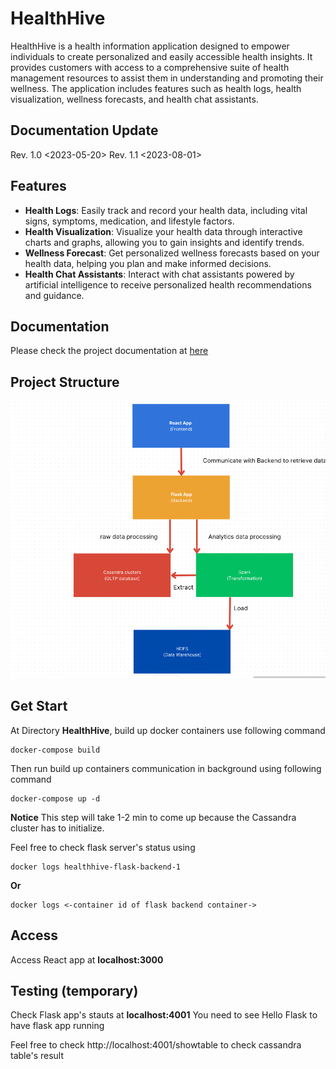 # HealthHive

HealthHive is a health information application designed to empower individuals to create personalized and easily accessible health insights. It provides customers with access to a comprehensive suite of health management resources to assist them in understanding and promoting their wellness. The application includes features such as health logs, health visualization, wellness forecasts, and health chat assistants.

## Documentation Update

Rev. 1.0 <2023-05-20>
Rev. 1.1 <2023-08-01>

## Features

- **Health Logs**: Easily track and record your health data, including vital signs, symptoms, medication, and lifestyle factors.
- **Health Visualization**: Visualize your health data through interactive charts and graphs, allowing you to gain insights and identify trends.
- **Wellness Forecast**: Get personalized wellness forecasts based on your health data, helping you plan and make informed decisions.
- **Health Chat Assistants**: Interact with chat assistants powered by artificial intelligence to receive personalized health recommendations and guidance.

## Documentation

Please check the project documentation at [here](./HealthHive_Requirement_Documentation.v1.1.docx)

## Project Structure

![Structure](./readme-reference/HealthHive-structure.png)

## Get Start

At Directory **HealthHive**, build up docker containers use following command

```
docker-compose build 
```

Then run build up containers communication in background using following command

```
docker-compose up -d
```

**Notice** This step will take 1-2 min to come up because the Cassandra cluster has to initialize.

Feel free to check flask server's status using

```
docker logs healthhive-flask-backend-1
```
**Or**

```
docker logs <-container id of flask backend container->
```

## Access 
Access React app at **localhost:3000**


## Testing (temporary)

Check Flask app's stauts at **localhost:4001** 
You need to see Hello Flask to have flask app running

Feel free to check http://localhost:4001/showtable to check cassandra table's result
